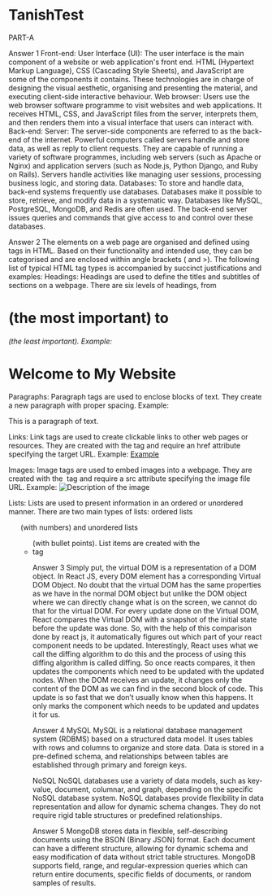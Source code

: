 # TanishTest
PART-A

Answer 1
Front-end:
User Interface (UI): The user interface is the main component of a website or web application's front end.
HTML (Hypertext Markup Language), CSS (Cascading Style Sheets), and JavaScript are some of the components it contains. 
These technologies are in charge of designing the visual aesthetic, organising and presenting the material, and executing client-side interactive behaviour.
Web browser: Users use the web browser software programme to visit websites and web applications.
It receives HTML, CSS, and JavaScript files from the server, interprets them, and then renders them into a visual interface that users can interact with.
Back-end:
Server: The server-side components are referred to as the back-end of the internet.
Powerful computers called servers handle and store data, as well as reply to client requests. 
They are capable of running a variety of software programmes, including web servers (such as Apache or Nginx) and application servers (such as Node.js, Python Django, and Ruby on Rails).
Servers handle activities like managing user sessions, processing business logic, and storing data.
Databases: To store and handle data, back-end systems frequently use databases.
Databases make it possible to store, retrieve, and modify data in a systematic way. Databases like MySQL, PostgreSQL, MongoDB, and Redis are often used. 
The back-end server issues queries and commands that give access to and control over these databases.


Answer 2
The elements on a web page are organised and defined using tags in HTML. 
Based on their functionality and intended use, they can be categorised and are enclosed within angle brackets ( and >).
The following list of typical HTML tag types is accompanied by succinct justifications and examples:
Headings: Headings are used to define the titles and subtitles of sections on a webpage. 
There are six levels of headings, from <h1> (the most important) to <h6> (the least important). 
Example: <h1>Welcome to My Website</h1>

Paragraphs: Paragraph tags are used to enclose blocks of text. 
  They create a new paragraph with proper spacing. Example: <p>This is a paragraph of text.</p>

Links: Link tags are used to create clickable links to other web pages or resources. 
They are created with the <a> tag and require an href attribute specifying the target URL.
Example: <a href="https://www.example.com"> Example</a>

Images: Image tags are used to embed images into a webpage. 
They are created with the <img> tag and require a src attribute specifying the image file URL.
Example: <img src="image.jpg" alt="Description of the image">

Lists: Lists are used to present information in an ordered or unordered manner. 
There are two main types of lists: ordered lists <ol> (with numbers) and unordered lists <ul> (with bullet points).
List items are created with the <li> tag

  
  
 Answer 3
  Simply put, the virtual DOM is a representation of a DOM object.
  In React JS, every DOM element has a corresponding Virtual DOM Object.
  No doubt that the virtual DOM has the same properties as we have in the normal DOM object but unlike the DOM object where we can directly change what is on the screen, 
  we cannot do that for the virtual DOM.
  For every update done on the Virtual DOM, React compares the Virtual DOM with a snapshot of the initial state before the update was done.
  So, with the help of this comparison done by react js, it automatically figures out which part of your react component needs to be updated. 
  Interestingly, React uses what we call the diffing algorithm to do this and the process of using this diffing algorithm is called diffing.
  So once reacts compares, it then updates the components which need to be updated with the updated nodes.
  When the DOM receives an update, it changes only the content of the DOM as we can find in the second block of code.
  This update is so fast that we don’t usually know when this happens.
  It only marks the component which needs to be updated and updates it for us.
  
  
 
  Answer 4
  MySQL
  MySQL is a relational database management system (RDBMS) based on a structured data model. 
  It uses tables with rows and columns to organize and store data. 
  Data is stored in a pre-defined schema, and relationships between tables are established through primary and foreign keys.
  
  NoSQL
  NoSQL databases use a variety of data models, such as key-value, document, columnar, and graph, depending on the specific NoSQL database system.
  NoSQL databases provide flexibility in data representation and allow for dynamic schema changes. 
  They do not require rigid table structures or predefined relationships.
  
  
  
  Answer 5
  MongoDB stores data in flexible, self-describing documents using the BSON (Binary JSON) format. 
  Each document can have a different structure, allowing for dynamic schema and easy modification of data without strict table structures.
  MongoDB supports field, range, and regular-expression queries which can return entire documents, specific fields of documents, or random samples of results.
  
  
  
  
  
  
  
  
  
  
  
  
  
  
  
  
  
  
  
  
  
  
  
